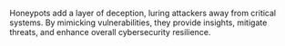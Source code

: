 Honeypots add a layer of deception, luring attackers away from critical systems. By mimicking vulnerabilities, they provide insights, mitigate threats, and enhance overall cybersecurity resilience.